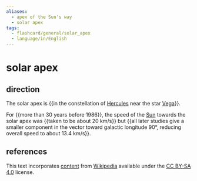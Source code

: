 ```yaml
---
aliases:
  - apex of the Sun's way
  - solar apex
tags:
  - flashcard/general/solar_apex
  - language/in/English
---
```


# solar apex

## direction

The solar apex is {{in the constellation of [Hercules](Hercules%20(constellation).md) near the star [Vega](Vega.md)}}. <!--SR:!2024-08-21,38,290-->

For {{more than 30 years before 1986}}, the speed of the [Sun](Sun.md) towards the solar apex was {{taken to be about 20 km/s}} but {{all later studies give a smaller component in the vector toward galactic longitude 90°, reducing overall speed to about 13.4 km/s}}. <!--SR:!2024-08-11,31,270!2024-08-26,43,290!2024-08-06,26,270-->

## references

This text incorporates [content](https://en.wikipedia.org/wiki/solar_apex) from [Wikipedia](Wikipedia.md) available under the [CC BY-SA 4.0](https://creativecommons.org/licenses/by-sa/4.0/) license.
